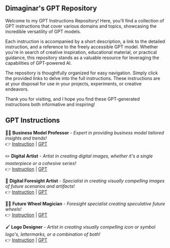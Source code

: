 ## Dimaginar's GPT Repository

Welcome to my GPT Instructions Repository! Here, you'll find a collection of GPT instructions that cover various domains and topics, showcasing the incredible versatility of GPT models.

Each instruction is accompanied by a short description, a link to the detailed instruction, and a reference to the freely accessible GPT model. Whether you're in search of creative inspiration, educational material, or practical guidance, this repository stands as a valuable resource for leveraging the capabilities of GPT-powered AI.

The repository is thoughtfully organized for easy navigation. Simply click the provided links to delve into the full instructions. These instructions are at your disposal for use in your projects, experiments, or creative endeavors.

Thank you for visiting, and I hope you find these GPT-generated instructions both informative and inspiring!

## GPT Instructions

👨‍🏫 **Business Model Professor** - _Expert in providing business model tailored insights and trends!_  
👉 [Instruction](https://github.com/dimaginar/GPTs/blob/main/instructions/business-model-professor.txt) | [GPT](https://chat.openai.com/g/g-uV0MvxNzw-business-model-professor)  

✏️ **Digital Artist** - _Artist in creating digital images, whether it's a single masterpiece or a cohesive series!_  
👉 [Instruction](https://github.com/dimaginar/GPTs/blob/main/instructions/digital-artist.txt) | [GPT](https://chat.openai.com/g/g-O6ruYrNfi-digital-artist)  

🎨 **Digital Foresight Artist** - _Specialist in creating visually compelling images of future scenarios and artifacts!_  
👉 [Instruction](https://github.com/dimaginar/GPTs/blob/main/instructions/digital-foresight-artist.txt) | [GPT](https://chat.openai.com/g/g-I1BkDg2ZM-digital-foresight-artist)  

🧙‍♂️ **Future Wheel Magician** - _Foresight specialist creating speculative future wheels!_  
👉 [Instruction](https://github.com/dimaginar/GPTs/blob/main/instructions/future-wheel.txt) | [GPT](https://chat.openai.com/g/g-HoCjX9Ywd-future-wheel-magician)  

🖌️ **Logo Designer** - _Artist in creating visually compelling icon or symbol logo's, lettermarks, or a combination of both!_  
👉 [Instruction](https://github.com/dimaginar/GPTs/blob/main/instructions/logo-designer.txt) | [GPT](https://chat.openai.com/g/g-I9V0kTqHP-logo-designer)  
